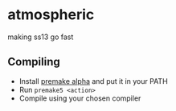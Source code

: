 # atmospheric
making ss13 go fast

## Compiling
- Install [premake alpha](https://premake.github.io/download.html#v5) and put it in your PATH
- Run ``premake5 <action>``
- Compile using your chosen compiler
